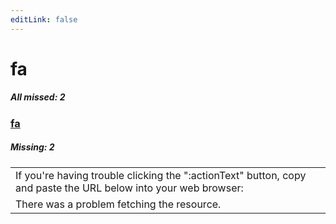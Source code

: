 ```yaml
---
editLink: false
---
```


# fa

##### All missed: 2


### [fa](https://github.com/Laravel-Lang/lang/blob/main/locales/fa/fa.json)

##### Missing: 2

<table >
<tr><td align="left" >
If you're having trouble clicking the ":actionText" button, copy and paste the URL below
into your web browser:
</td>
</tr>
<tr><td align="left" >
There was a problem fetching the resource.
</td>
</tr>

</table>


